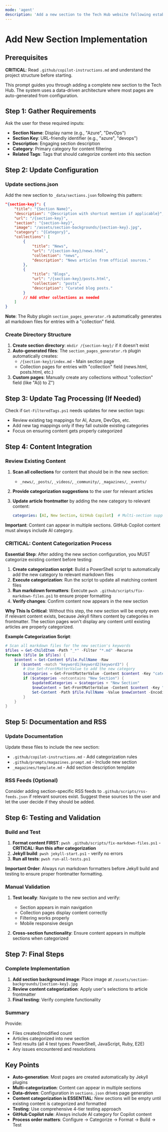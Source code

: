 ```yaml
---
mode: 'agent'
description: 'Add a new section to the Tech Hub website following established patterns.'
---
```


# Add New Section Implementation

## Prerequisites

**CRITICAL**: Read `.github/copilot-instructions.md` and understand the project structure before starting.

This prompt guides you through adding a complete new section to the Tech Hub. The system uses a data-driven architecture where most pages are auto-generated from configuration.

## Step 1: Gather Requirements

Ask the user for these required inputs:

- **Section Name**: Display name (e.g., "Azure", "DevOps")
- **Section Key**: URL-friendly identifier (e.g., "azure", "devops") 
- **Description**: Engaging section description
- **Category**: Primary category for content filtering
- **Related Tags**: Tags that should categorize content into this section

## Step 2: Update Configuration

### Update sections.json

Add the new section to `_data/sections.json` following this pattern:

```json
"{section-key}": {
    "title": "{Section Name}",
    "description": "{Description with shortcut mention if applicable}",
    "url": "/{section-key}",
    "section": "{section-key}",
    "image": "/assets/section-backgrounds/{section-key}.jpg",
    "category": "{Category}",
    "collections": [
        {
            "title": "News",
            "url": "/{section-key}/news.html",
            "collection": "news",
            "description": "News articles from official sources."
        },
        {
            "title": "Blogs", 
            "url": "/{section-key}/posts.html",
            "collection": "posts",
            "description": "Curated blog posts."
        }
        // Add other collections as needed
    ]
}
```

**Note**: The Ruby plugin `section_pages_generator.rb` automatically generates all markdown files for entries with a "collection" field.

### Create Directory Structure

1. **Create section directory**: `mkdir /{section-key}/` if it doesn't exist
2. **Auto-generated files**: The `section_pages_generator.rb` plugin automatically creates:
   - `/{section-key}/index.md` - Main section page
   - Collection pages for entries with "collection" field (news.html, posts.html, etc.)
3. **Custom pages**: Manually create any collections without "collection" field (like "A(i) to Z")

## Step 3: Update Tag Processing (If Needed)

Check if `Get-FilteredTags.ps1` needs updates for new section tags:

- Review existing tag mappings for AI, Azure, DevOps, etc.
- Add new tag mappings only if they fall outside existing categories
- Focus on ensuring content gets properly categorized

## Step 4: Content Integration

### Review Existing Content

1. **Scan all collections** for content that should be in the new section:
   - `_news/`, `_posts/`, `_videos/`, `_community/`, `_magazines/`, `_events/`

2. **Provide categorization suggestions** to the user for relevant articles

3. **Update article frontmatter** by adding the new category to relevant content:
   ```yaml
   categories: [AI, New Section, GitHub Copilot]  # Multi-section support
   ```

**Important**: Content can appear in multiple sections. GitHub Copilot content must always include AI category.

### **CRITICAL: Content Categorization Process**

**Essential Step**: After adding the new section configuration, you MUST categorize existing content before testing:

1. **Create categorization script**: Build a PowerShell script to automatically add the new category to relevant markdown files
2. **Execute categorization**: Run the script to update all matching content files
3. **Run markdown formatters**: Execute `pwsh .github/scripts/fix-markdown-files.ps1` to ensure proper formatting
4. **Verify changes**: Confirm content now appears in the new section

**Why This Is Critical**: Without this step, the new section will be empty even if relevant content exists, because Jekyll filters content by categories in frontmatter. The section pages won't display any content until existing articles are properly categorized.

**Example Categorization Script**:
```powershell
# Scan all markdown files for the new section's keywords
$files = Get-ChildItem -Path "_*" -Filter "*.md" -Recurse
foreach ($file in $files) {
    $content = Get-Content $file.FullName -Raw
    if ($content -match "keyword1|keyword2|keyword3") {
        # Use Set-FrontMatterValue to add the new category
        $categories = Get-FrontMatterValue -Content $content -Key "categories"
        if ($categories -notcontains "New Section") {
            $updatedCategories = $categories + "New Section"
            $newContent = Set-FrontMatterValue -Content $content -Key "categories" -Value $updatedCategories
            Set-Content -Path $file.FullName -Value $newContent -Encoding UTF8
        }
    }
}
```

## Step 5: Documentation and RSS

### Update Documentation

Update these files to include the new section:

- `.github/copilot-instructions.md` - Add categorization rules
- `.github/prompts/magazines.prompt.md` - Include new section
- `_magazines/template.md` - Add section description template

### RSS Feeds (Optional)

Consider adding section-specific RSS feeds to `.github/scripts/rss-feeds.json` if relevant sources exist.
Suggest these sources to the user and let the user decide if they should be added.

## Step 6: Testing and Validation

### Build and Test

1. **Format content FIRST**: `pwsh .github/scripts/fix-markdown-files.ps1` - **CRITICAL: Run this after categorization**
2. **Jekyll build**: `pwsh jekyll-start.ps1` - verify no errors
3. **Run all tests**: `pwsh run-all-tests.ps1`

**Important Order**: Always run markdown formatters before Jekyll build and testing to ensure proper frontmatter formatting.

### Manual Validation

1. **Test locally**: Navigate to the new section and verify:
   - Section appears in main navigation
   - Collection pages display content correctly
   - Filtering works properly
   - Mobile responsive design

2. **Cross-section functionality**: Ensure content appears in multiple sections when categorized

## Step 7: Final Steps

### Complete Implementation

1. **Add section background image**: Place image at `/assets/section-backgrounds/{section-key}.jpg`
2. **Review content categorization**: Apply user's selections to article frontmatter
3. **Final testing**: Verify complete functionality

### Summary

Provide:
- Files created/modified count
- Articles categorized into new section
- Test results (all 4 test types: PowerShell, JavaScript, Ruby, E2E)
- Any issues encountered and resolutions

## Key Points

- **Auto-generation**: Most pages are created automatically by Jekyll plugins
- **Multi-categorization**: Content can appear in multiple sections
- **Data-driven**: Configuration in `sections.json` drives page generation
- **Content categorization is ESSENTIAL**: New sections will be empty until existing content is categorized and formatted
- **Testing**: Use comprehensive 4-tier testing approach
- **GitHub Copilot rule**: Always include AI category for Copilot content
- **Process order matters**: Configure → Categorize → Format → Build → Test